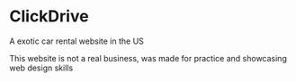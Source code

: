 # ClickDrive
A exotic car rental website in the US


This website is not a real business, was made for practice and showcasing web design skills
